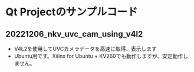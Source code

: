 # Qt Projectのサンプルコード

## 20221206_nkv_uvc_cam_using_v4l2
* V4L2を使用してUVCカメラデータを高速に取得、表示します
* Ubuntu用です。Xilinx for Ubuntu + KV260でも動作しますが、安定動作しません。

